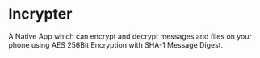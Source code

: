 # Incrypter
A Native App which can encrypt and decrypt messages and files on your phone using AES 256Bit Encryption with SHA-1 Message Digest.
